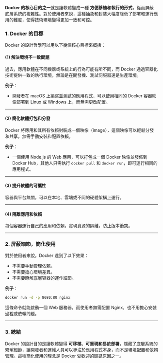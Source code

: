 **Docker 的核心目的之一**就是讓軟體變成一種 **方便移植和執行的形式**，從而屏蔽底層系統的複雜性。對於使用者來說，這種抽象和封裝大幅度降低了部署和運行應用的難度，使得技術環境變得更加一致和可控。

### 1. **Docker 的目標**
Docker 的設計哲學可以用以下幾個核心目標來概括：

#### (1) **解決環境不一致問題**
過去，應用軟體在不同機器或系統上的行為可能有所不同，而 Docker 通過容器化技術提供一致的執行環境，無論是在開發機、測試伺服器還是生產環境。

**例子**：  
- 開發者在 macOS 上編寫並測試的應用程式，可以使用相同的 Docker 容器映像部署到 Linux 或 Windows 上，而無需更改配置。

---

#### (2) **簡化軟體打包和分發**
Docker 將應用和其所有依賴封裝成一個映像（image），這個映像可以輕鬆分發和共享，無需手動安裝和配置依賴。

**例子**：
- 一個使用 Node.js 的 Web 應用，可以打包成一個 Docker 映像並發佈到 Docker Hub，其他人只需執行 `docker pull` 和 `docker run`，即可運行相同的應用程式。

---

#### (3) **提升軟體的可攜性**
容器與平台無關，可以在本地、雲端或不同的硬體架構上運行。

---

#### (4) **隔離應用和依賴**
每個容器運行自己的應用和依賴，實現資源的隔離，防止版本衝突。

---

### 2. **屏蔽細節，簡化使用**
對於使用者來說，Docker 達到了以下效果：
- 不需要手動管理依賴。
- 不需要擔心環境差異。
- 不需要瞭解底層容器的運作細節。

**例子**：
```bash
docker run -d -p 8080:80 nginx
```
這條命令就能啟動一個 Web 服務器，而使用者無需配置 Nginx，也不用擔心安裝過程或依賴問題。

---

### 3. **總結**
Docker 的設計目的是讓軟體變得 **可移植、可重現和易於部署**，隱藏了底層系統的繁瑣細節，讓開發者和運維人員可以專注於應用程式本身，而不是環境配置和依賴管理。這種簡化使用的理念是 Docker 受歡迎的關鍵原因之一。
